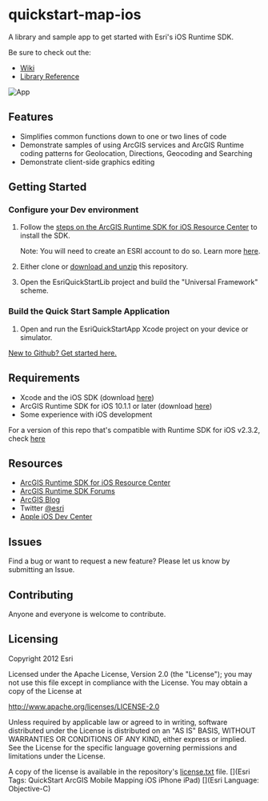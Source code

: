 quickstart-map-ios
==================

A library and sample app to get started with Esri's iOS Runtime SDK.

Be sure to check out the:
* [Wiki](https://github.com/Esri/quickstart-map-ios/wiki)
* [Library Reference](https://github.com/Esri/quickstart-map-ios/wiki/Reference)

![App](https://raw.github.com/Esri/quickstart-map-ios/master/quickstart-map-ios.jpg)

## Features
* Simplifies common functions down to one or two lines of code
* Demonstrate samples of using ArcGIS services and ArcGIS Runtime coding patterns for Geolocation, Directions, Geocoding and Searching
* Demonstrate client-side graphics editing

## Getting Started

### Configure your Dev environment
1. Follow the [steps on the ArcGIS Runtime SDK for iOS Resource Center](http://resources.arcgis.com/en/help/runtime-ios-sdk/concepts/#/Installation/00pw0000000w000000/) to install the SDK.
   
   Note: You will need to create an ESRI account to do so. Learn more [here](https://webaccounts.esri.com/cas/index.cfm).
2. Either clone or [download and unzip](https://github.com/Esri/quickstart-map-ios/archive/master.zip) this repository.
3. Open the EsriQuickStartLib project and build the "Universal Framework" scheme.

### Build the Quick Start Sample Application
1. Open and run the EsriQuickStartApp Xcode project on your device or simulator.

[New to Github? Get started here.](http://htmlpreview.github.com/?https://github.com/Esri/esri.github.com/blob/master/help/esri-getting-to-know-github.html)

## Requirements

* Xcode and the iOS SDK (download [here](https://developer.apple.com/xcode/))
* ArcGIS Runtime SDK for iOS 10.1.1 or later (download [here](http://www.esri.com/apps/products/download/index.cfm?fuseaction=download.all#ArcGIS_Runtime_SDK_for_iOS))
* Some experience with iOS development

For a version of this repo that's compatible with Runtime SDK for iOS v2.3.2, check [here](https://github.com/Esri/quickstart-map-ios/tree/runtime-sdk-2.3.2)

## Resources

* [ArcGIS Runtime SDK for iOS Resource Center](http://resources.arcgis.com/en/help/runtime-ios-sdk/concepts/#//00pw00000003000000)
* [ArcGIS Runtime SDK Forums](http://forums.arcgis.com/forums/78-ArcGIS-Runtime-SDK-for-iOS)
* [ArcGIS Blog](http://blogs.esri.com/esri/arcgis/)
* Twitter [@esri](http://twitter.com/esri)
* [Apple iOS Dev Center](https://developer.apple.com/devcenter/ios/index.action)

## Issues

Find a bug or want to request a new feature?  Please let us know by submitting an Issue.

## Contributing

Anyone and everyone is welcome to contribute. 

## Licensing
Copyright 2012 Esri

Licensed under the Apache License, Version 2.0 (the "License");
you may not use this file except in compliance with the License.
You may obtain a copy of the License at

   http://www.apache.org/licenses/LICENSE-2.0

Unless required by applicable law or agreed to in writing, software
distributed under the License is distributed on an "AS IS" BASIS,
WITHOUT WARRANTIES OR CONDITIONS OF ANY KIND, either express or implied.
See the License for the specific language governing permissions and
limitations under the License.

A copy of the license is available in the repository's [license.txt](https://raw.github.com/Esri/quickstart-map-ios/master/license.txt) file.
[](Esri Tags: QuickStart ArcGIS Mobile Mapping iOS iPhone iPad)
[](Esri Language: Objective-C)
